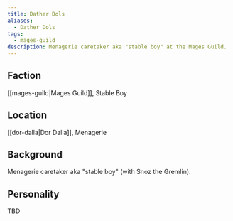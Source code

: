 ```yaml
---
title: Dather Dols
aliases:
  - Dather Dols
tags:
  - mages-guild
description: Menagerie caretaker aka "stable boy" at the Mages Guild.
---
```

## Faction
[[mages-guild|Mages Guild]], Stable Boy
## Location
[[dor-dalla|Dor Dalla]], Menagerie
## Background
Menagerie caretaker aka "stable boy" (with Snoz the Gremlin).
## Personality
TBD